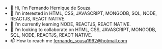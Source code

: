 - 👋 Hi, I’m Fernando Hernique de Souza
- 👀 I’m interested in HTML, CSS, JAVASCRIPT, MONGODB, SQL, NODE, REACTJS, REACT NATIVE. 
- 🌱 I’m currently learning NODE, REACTJS, REACT NATIVE. 
- 💞️ I’m looking to collaborate on HTML, CSS, JAVASCRIPT, MONGODB, SQL, NODE, REACTJS, REACT NATIVE.
- 📫 How to reach me fernando_sousa1992@hotmail.com

<!---
FernandoHenriqueSouza/FernandoHenriqueSouza is a ✨ special ✨ repository because its `README.md` (this file) appears on your GitHub profile.
You can click the Preview link to take a look at your changes.
--->
